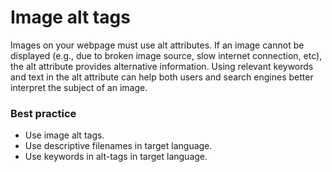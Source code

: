 # Image alt tags
Images on your webpage must use alt attributes. If an image cannot be displayed (e.g., due to broken image source, slow internet connection, etc), the alt attribute provides alternative information. Using relevant keywords and text in the alt attribute can help both users and search engines better interpret the subject of an image.

### Best practice
* Use image alt tags.
* Use descriptive filenames in target language.
* Use keywords in alt-tags in target language.
